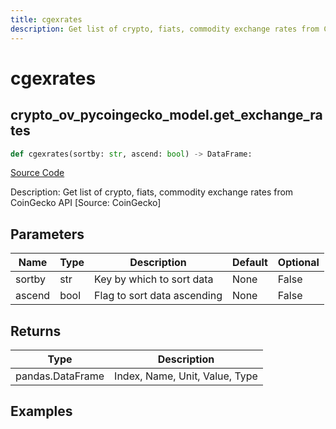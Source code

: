 ```yaml
---
title: cgexrates
description: Get list of crypto, fiats, commodity exchange rates from CoinGecko API [Source: CoinGecko]
---
```

# cgexrates

## crypto_ov_pycoingecko_model.get_exchange_rates

```python
def cgexrates(sortby: str, ascend: bool) -> DataFrame:
```
[Source Code](https://github.com/OpenBB-finance/OpenBBTerminal/tree/main/openbb_terminal/cryptocurrency/overview/pycoingecko_model.py#L388)

Description: Get list of crypto, fiats, commodity exchange rates from CoinGecko API [Source: CoinGecko]

## Parameters

| Name | Type | Description | Default | Optional |
| ---- | ---- | ----------- | ------- | -------- |
| sortby | str | Key by which to sort data | None | False |
| ascend | bool | Flag to sort data ascending | None | False |

## Returns

| Type | Description |
| ---- | ----------- |
| pandas.DataFrame | Index, Name, Unit, Value, Type |

## Examples

